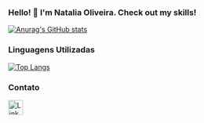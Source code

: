 ### Hello! 👋  I'm Natalia Oliveira. Check out my skills!


[![Anurag's GitHub stats](https://github-readme-stats.vercel.app/api?username=nataliacolive)](https://github.com/nataliacolive/github-readme-stats)



### Linguagens Utilizadas

[![Top Langs](https://github-readme-stats.vercel.app/api/top-langs/?username=anuraghazra&layout=compact)](https://github.com/anuraghazra/github-readme-stats)


### Contato 


[<img src='https://img.shields.io/badge/LinkedIn-007785?style=for-the-badge&logo=linkedin&logoColor=white' alt='Linkedin' height='30'>](https://www.linkedin.com/in/nataliaclv/)
